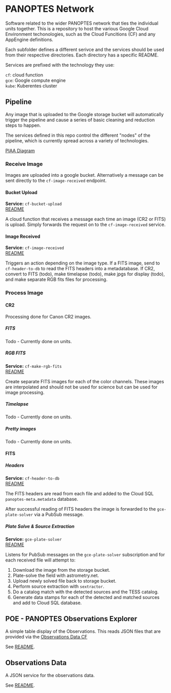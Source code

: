 # PANOPTES Network

Software related to the wider PANOPTES network that ties the individual units together.
This is a repository to host the various Google Cloud Environment techonologies,
such as the Cloud Funcitions (CF) and any AppEngine definitions.

Each subfolder defines a different serivce and the services should be used from
their respective directories. Each directory has a specific README.

Services are prefixed with the technology they use:

`cf`: cloud function  
`gce`: Google compute engine  
`kube`: Kuberentes cluster

## Pipeline

Any image that is uploaded to the Google storage bucket will automatically trigger
the pipeline and cause a series of basic cleaning and reduction steps to happen.

The services defined in this repo control the different "nodes" of the pipeline,
which is currently spread across a variety of technologies.

[PIAA Diagram](!resources/PIAA_diagram.png)

### Receive Image

Images are uploaded into a google bucket. Alternatively a message can be sent directly
to the `cf-image-received` endpoint.

#### Bucket Upload

**Service:** `cf-bucket-upload`  
[README](cf-bucket-upload/README.md)

A cloud function that receives a message each time an image (CR2 or FITS) is upload.
Simply forwards the request on to the `cf-image-received` service.

#### Image Received

**Service:** `cf-image-received`  
[README](cf-image-received/README.md)

Triggers an action depending on the image type. If a FITS image, send to `cf-header-to-db`
to read the FITS headers into a metadatabase. If CR2, convert to FITS (todo), make timelapse (todo),
make jpgs for display (todo), and make separate RGB fits files for processing. 

### Process Image

#### CR2

Processing done for Canon CR2 images.

##### FITS

Todo - Currently done on units.

##### RGB FITS

**Service:** `cf-make-rgb-fits`  
[README](cf-make-rgb-fits/README.md)

Create separate FITS images for each of the color channels. These images are interpolated 
and should not be used for science but can be used for image processing.

##### Timelapse

Todo - Currently done on units.

##### Pretty images

Todo - Currently done on units.

#### FITS

##### Headers

**Service:** `cf-header-to-db`  
[README](cf-header-to-db/README.md)

The FITS headers are read from each file and added to the Cloud SQL `panoptes-meta.metadata`
database.

After successful reading of FITS headers the image is forwarded to the `gce-plate-solver` via
a PubSub message.

##### Plate Solve & Source Extraction
**Service:** `gce-plate-solver`  
[README](gce-plate-solver/README.md)

Listens for PubSub messages on the `gce-plate-solver` subscription and for each received
file will attempt to:

1. Download the image from the storage bucket.
2. Plate-solve the field with astrometry.net.
3. Upload newly solved file back to storage bucket.
4. Perform source extraction with `sextractor`.
5. Do a catalog match with the detected sources and the TESS catalog.
6. Generate data stamps for each of the detected and matched sources and add to Cloud SQL database.

## POE - PANOPTES Observations Explorer
<a id="observations-explorer"></a>

A simple table display of the Observations. This reads JSON files that are provided
via the [Observations Data CF](#observations-data)

See [README](observations-explorer/README.md).

## Observations Data
<a id="observatons-data"></a>

A JSON service for the observations data.

See [README](observations-data/README.md).
